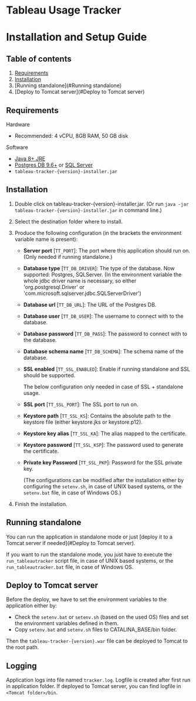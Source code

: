 # Tableau Usage Tracker 

# Installation and Setup Guide



## Table of contents

1. [Requirements](#Requirements)
2. [Installation](#Installation)
3. [Running standalone](#Running standalone)
4. [Deploy to Tomcat server](#Deploy to Tomcat server)

## Requirements
Hardware

- Recommended: 4 vCPU, 8GB RAM, 50 GB disk

Software

- [Java 8+ JRE](https://www.oracle.com/technetwork/java/javase/downloads/index.html)
- [Postgres DB 9.6+](https://www.postgresql.org/download/) or [SQL Server](https://www.microsoft.com/en-us/sql-server/sql-server-downloads)
- `tableau-tracker-{version}-installer.jar`

## Installation

1. Double click on tableau-tracker-{version}-installer.jar. (Or run `java -jar tableau-tracker-{version}-installer.jar` in command line.)

2. Select the destination folder where to install.

3. Produce the following configuration (in the brackets the environment variable name is present):

   - **Server port** [`TT_PORT`]: The port where this application should run on. (Only needed if running standalone.)

   - **Database type** [`TT_DB_DRIVER`]: The type of the database. Now supported: Postgres, SQLServer. (In the environment variable the whole jdbc driver name is necessary, so either 'org.postgresql.Driver' or 'com.microsoft.sqlserver.jdbc.SQLServerDriver')

   - **Database url** [`TT_DB_URL`]: The URL of the Postgres DB.

   - **Database user** [`TT_DB_USER`]: The username to connect with to the database.

   - **Database password** [`TT_DB_PASS`]: The password to connect with to the database.
   
   - **Database schema name** [`TT_DB_SCHEMA`]: The schema name of the database.

   - **SSL enabled** [`TT_SSL_ENABLED`]: Enable if running standalone and SSL should be supported.

     The below configuration only needed in case of SSL + standalone usage.

   - **SSL port** [`TT_SSL_PORT`]: The SSL port to run on.

   - **Keystore path** [`TT_SSL_KS`]: Contains the absolute path to the keystore file (either keystore.jks or keystore.p12).

   - **Keystore key alias** [`TT_SSL_KA`]: The alias mapped to the certificate.

   - **Keystore password** [`TT_SSL_KSP`]: The password used to generate the certificate.
   
   - **Private key Password** [`TT_SSL_PKP`]: Password for the SSL private key.


     (The configurations can be modified after the installation either by configuring the `setenv.sh`, in case of UNIX based systems, or the `setenv.bat` file, in case of Windows OS.)

4. Finish the installation.

## Running standalone

You can run the application in standalone mode or just [deploy it to a Tomcat server if needed](#Deploy to Tomcat server). 

If you want to run the standalone mode, you just have to execute the `run_tableautracker` script file, in case of UNIX based systems, or the `run_tableautracker.bat` file, in case of Windows OS.

## Deploy to Tomcat server

Before the deploy, we have to set the environment variables to the application either by:

- Check the `setenv.bat` or `setenv.sh` (based on the used OS) files and set the environment variables defined in them.
- Copy `setenv.bat` and `setenv.sh` files to CATALINA_BASE/bin folder.

Then the `tableau-tracker-{version}.war` file can be deployed to Tomcat to the root path.

## Logging

Application logs into file named `tracker.log`. Logfile is created after first run in application folder. If deployed to Tomcat server, you can find logfile in `<Tomcat folder>/bin`.
